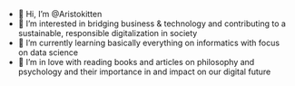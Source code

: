 - 👋 Hi, I’m @Aristokitten
- 👀 I’m interested in bridging business & technology and contributing to a sustainable, responsible digitalization in society
- 🌱 I’m currently learning basically everything on informatics with focus on data science
- 💞️ I’m in love with reading books and articles on philosophy and psychology and their importance in and impact on our digital future

<!---
Aristokitten/Aristokitten is a ✨ special ✨ repository because its `README.md` (this file) appears on your GitHub profile.
You can click the Preview link to take a look at your changes.
--->

